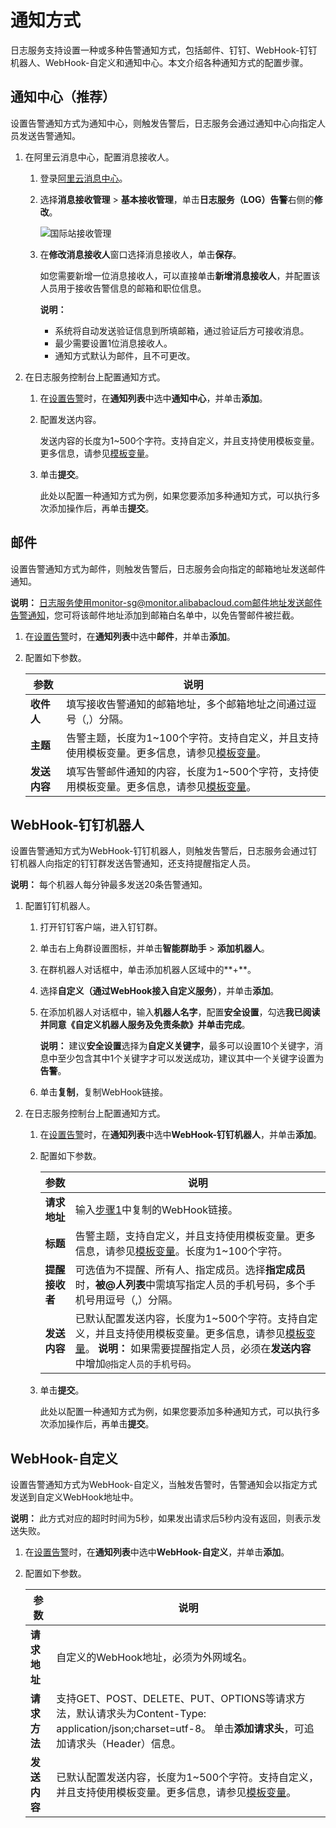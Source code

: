 # 通知方式

日志服务支持设置一种或多种告警通知方式，包括邮件、钉钉、WebHook-钉钉机器人、WebHook-自定义和通知中心。本文介绍各种通知方式的配置步骤。

## 通知中心（推荐）

设置告警通知方式为通知中心，则触发告警后，日志服务会通过通知中心向指定人员发送告警通知。

1.  在阿里云消息中心，配置消息接收人。

    1.  登录[阿里云消息中心](https://notifications.console.aliyun.com/?spm=5176.202052012811.aliyun_topbar.162.zRRPhO#/subscribeMsg)。

    2.  选择**消息接收管理** \> **基本接收管理**，单击**日志服务（LOG）告警**右侧的**修改**。

        ![国际站接收管理](https://static-aliyun-doc.oss-accelerate.aliyuncs.com/assets/img/zh-CN/5524008951/p7269.png)

    3.  在**修改消息接收人**窗口选择消息接收人，单击**保存**。

        如您需要新增一位消息接收人，可以直接单击**新增消息接收人**，并配置该人员用于接收告警信息的邮箱和职位信息。

        **说明：**

        -   系统将自动发送验证信息到所填邮箱，通过验证后方可接收消息。
        -   最少需要设置1位消息接收人。
        -   通知方式默认为邮件，且不可更改。
2.  在日志服务控制台上配置通知方式。

    1.  在[设置告警](/intl.zh-CN/可视化与告警/告警/设置告警.md)时，在**通知列表**中选中**通知中心**，并单击**添加**。

    2.  配置发送内容。

        发送内容的长度为1~500个字符。支持自定义，并且支持使用模板变量。更多信息，请参见[模板变量](/intl.zh-CN/可视化与告警/告警/参考信息/模板变量.md)。

    3.  单击**提交**。

        此处以配置一种通知方式为例，如果您要添加多种通知方式，可以执行多次添加操作后，再单击**提交**。


## 邮件

设置告警通知方式为邮件，则触发告警后，日志服务会向指定的邮箱地址发送邮件通知。

**说明：** 日志服务使用monitor-sg@monitor.alibabacloud.com邮件地址发送邮件告警通知，您可将该邮件地址添加到邮箱白名单中，以免告警邮件被拦截。

1.  在[设置告警](/intl.zh-CN/可视化与告警/告警/设置告警.md)时，在**通知列表**中选中**邮件**，并单击**添加**。

2.  配置如下参数。

    |参数|说明|
    |--|--|
    |**收件人**|填写接收告警通知的邮箱地址，多个邮箱地址之间通过逗号（,）分隔。|
    |**主题**|告警主题，长度为1~100个字符。支持自定义，并且支持使用模板变量。更多信息，请参见[模板变量](/intl.zh-CN/可视化与告警/告警/参考信息/模板变量.md)。|
    |**发送内容**|填写告警邮件通知的内容，长度为1~500个字符，支持使用模板变量。更多信息，请参见[模板变量](/intl.zh-CN/可视化与告警/告警/参考信息/模板变量.md)。|


## WebHook-钉钉机器人

设置告警通知方式为WebHook-钉钉机器人，则触发告警后，日志服务会通过钉钉机器人向指定的钉钉群发送告警通知，还支持提醒指定人员。

**说明：** 每个机器人每分钟最多发送20条告警通知。

1.  配置钉钉机器人。

    1.  打开钉钉客户端，进入钉钉群。

    2.  单击右上角群设置图标，并单击**智能群助手** \> **添加机器人**。

    3.  在群机器人对话框中，单击添加机器人区域中的**+**。

    4.  选择**自定义（通过WebHook接入自定义服务）**，并单击**添加**。

    5.  在添加机器人对话框中，输入**机器人名字**，配置**安全设置**，勾选**我已阅读并同意《自定义机器人服务及免责条款》**并单击**完成**。

        **说明：** 建议**安全设置**选择为**自定义关键字**，最多可以设置10个关键字，消息中至少包含其中1个关键字才可以发送成功，建议其中一个关键字设置为**告警**。

    6.  单击**复制**，复制WebHook链接。

2.  在日志服务控制台上配置通知方式。

    1.  在[设置告警](/intl.zh-CN/可视化与告警/告警/设置告警.md)时，在**通知列表**中选中**WebHook-钉钉机器人**，并单击**添加**。

    2.  配置如下参数。

        |参数|说明|
        |--|--|
        |**请求地址**|输入[步骤1](#step_4jc_x7d_u5y)中复制的WebHook链接。|
        |**标题**|告警主题，支持自定义，并且支持使用模板变量。更多信息，请参见[模板变量](/intl.zh-CN/可视化与告警/告警/参考信息/模板变量.md)。长度为1~100个字符。|
        |**提醒接收者**|可选值为不提醒、所有人、指定成员。选择**指定成员**时，**被@人列表**中需填写指定人员的手机号码，多个手机号用逗号（,）分隔。|
        |**发送内容**|已默认配置发送内容，长度为1~500个字符。支持自定义，并且支持使用模板变量。更多信息，请参见[模板变量](/intl.zh-CN/可视化与告警/告警/参考信息/模板变量.md)。 **说明：** 如果需要提醒指定人员，必须在**发送内容**中增加`@指定人员的手机号码`。 |

    3.  单击**提交**。

        此处以配置一种通知方式为例，如果您要添加多种通知方式，可以执行多次添加操作后，再单击**提交**。


## WebHook-自定义

设置告警通知方式为WebHook-自定义，当触发告警时，告警通知会以指定方式发送到自定义WebHook地址中。

**说明：** 此方式对应的超时时间为5秒，如果发出请求后5秒内没有返回，则表示发送失败。

1.  在[设置告警](/intl.zh-CN/可视化与告警/告警/设置告警.md)时，在**通知列表**中选中**WebHook-自定义**，并单击**添加**。

2.  配置如下参数。

    |参数|说明|
    |--|--|
    |**请求地址**|自定义的WebHook地址，必须为外网域名。|
    |**请求方法**|支持GET、POST、DELETE、PUT、OPTIONS等请求方法，默认请求头为Content-Type: application/json;charset=utf-8。 单击**添加请求头**，可追加请求头（Header）信息。 |
    |**发送内容**|已默认配置发送内容，长度为1~500个字符。支持自定义，并且支持使用模板变量。更多信息，请参见[模板变量](/intl.zh-CN/可视化与告警/告警/参考信息/模板变量.md)。|


